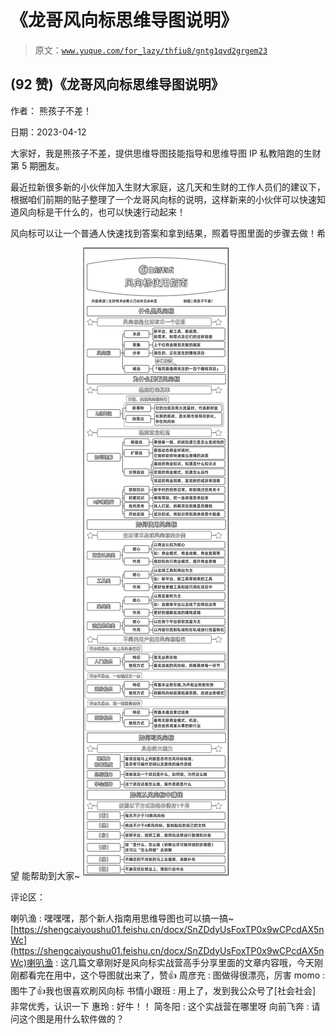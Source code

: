 # 《龙哥风向标思维导图说明》

> 原文：[`www.yuque.com/for_lazy/thfiu8/gntg1qvd2grgem23`](https://www.yuque.com/for_lazy/thfiu8/gntg1qvd2grgem23)



## (92 赞)《龙哥风向标思维导图说明》 

作者： 熊孩子不差！ 

日期：2023-04-12 

大家好，我是熊孩子不差，提供思维导图技能指导和思维导图 IP 私教陪跑的生财第 5 期圈友。 

最近拉新很多新的小伙伴加入生财大家庭，这几天和生财的工作人员们的建议下，根据咱们前期的贴子整理了一个龙哥风向标的说明，这样新来的小伙伴可以快速知道风向标是干什么的，也可以快速行动起来！ 

风向标可以让一个普通人快速找到答案和拿到结果，照着导图里面的步骤去做！希望 能帮助到大家~![](img/c2341693d1fde388321b64e14da516ae.png) 

评论区： 

喇叭渔 : 嘿嘿嘿，那个新人指南用思维导图也可以搞一搞~[https://shengcaiyoushu01.feishu.cn/docx/SnZDdyUsFoxTP0x9wCPcdAX5nWc](https://shengcaiyoushu01.feishu.cn/docx/SnZDdyUsFoxTP0x9wCPcdAX5nWc)喇叭渔 : 这几篇文章刚好是风向标实战营高手分享里面的文章内容哦，今天刚刚都看完在用中，这个导图就出来了，赞👍 周彦充 : 图做得很漂亮，厉害 momo : 图牛了👍我也很喜欢刷风向标 书情小跟班 : 用上了，发到我公众号了[社会社会] 非常优秀，认识一下 惠玲 : 好牛！！ 简冬阳 : 这个实战营在哪里呀 向前飞奔 : 请问这个图是用什么软件做的？